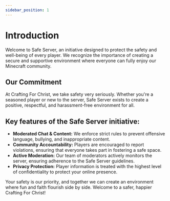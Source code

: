 ```yaml
---
sidebar_position: 1
---
```


# Introduction

Welcome to Safe Server, an initiative designed to protect the safety and well-being of every player. We recognize the importance of creating a secure and supportive environment where everyone can fully enjoy our Minecraft community.

## Our Commitment
At Crafting For Christ, we take safety very seriously. Whether you're a seasoned player or new to the server, Safe Server exists to create a positive, respectful, and harassment-free environment for all.

## Key features of the Safe Server initiative:

* **Moderated Chat & Content:** We enforce strict rules to prevent offensive language, bullying, and inappropriate content.
* **Community Accountability:** Players are encouraged to report violations, ensuring that everyone takes part in fostering a safe space.
* **Active Moderation:** Our team of moderators actively monitors the server, ensuring adherence to the Safe Server guidelines.
* **Privacy Protection:** Player information is treated with the highest level of confidentiality to protect your online presence.

Your safety is our priority, and together we can create an environment where fun and faith flourish side by side. Welcome to a safer, happier Crafting For Christ!